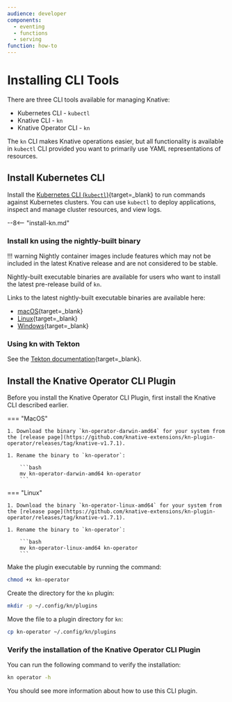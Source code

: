 ```yaml
---
audience: developer
components:
  - eventing
  - functions
  - serving
function: how-to
---
```


# Installing CLI Tools

There are three CLI tools available for managing Knative:

- Kubernetes CLI - `kubectl`
- Knative CLI - `kn`
- Knative Operator CLI - `kn`

The `kn` CLI makes Knative operations easier, but all functionality is available in `kubectl` CLI provided you want to primarily use YAML representations of resources.

## Install Kubernetes CLI

Install the [Kubernetes CLI (`kubectl`)](https://kubernetes.io/docs/tasks/tools/install-kubectl){target=_blank} to run commands against Kubernetes clusters. You can use `kubectl` to deploy applications, inspect and manage cluster resources, and view logs.

--8<-- "install-kn.md"

### Install kn using the nightly-built binary

!!! warning
    Nightly container images include features which may not be included in the latest Knative release and are not considered to be stable.

Nightly-built executable binaries are available for users who want to install the latest pre-release build of `kn`.

Links to the latest nightly-built executable binaries are available here:

- [macOS](https://storage.googleapis.com/knative-nightly/client/latest/kn-darwin-amd64){target=_blank}
- [Linux](https://storage.googleapis.com/knative-nightly/client/latest/kn-linux-amd64){target=_blank}
- [Windows](https://storage.googleapis.com/knative-nightly/client/latest/kn-windows-amd64.exe){target=_blank}

### Using kn with Tekton

See the [Tekton documentation](http://hub.tekton.dev/tekton/task/kn){target=_blank}.

## Install the Knative Operator CLI Plugin

Before you install the Knative Operator CLI Plugin, first install the Knative CLI described earlier.

=== "MacOS"

    1. Download the binary `kn-operator-darwin-amd64` for your system from the [release page](https://github.com/knative-extensions/kn-plugin-operator/releases/tag/knative-v1.7.1).

    1. Rename the binary to `kn-operator`:

        ```bash
        mv kn-operator-darwin-amd64 kn-operator
        ```

=== "Linux"

    1. Download the binary `kn-operator-linux-amd64` for your system from the [release page](https://github.com/knative-extensions/kn-plugin-operator/releases/tag/knative-v1.7.1).

    1. Rename the binary to `kn-operator`:

        ```bash
        mv kn-operator-linux-amd64 kn-operator
        ```

Make the plugin executable by running the command:

```bash
chmod +x kn-operator
```

Create the directory for the `kn` plugin:

```bash
mkdir -p ~/.config/kn/plugins
```

Move the file to a plugin directory for `kn`:

```bash
cp kn-operator ~/.config/kn/plugins
```

### Verify the installation of the Knative Operator CLI Plugin

You can run the following command to verify the installation:

```bash
kn operator -h
```

You should see more information about how to use this CLI plugin.

